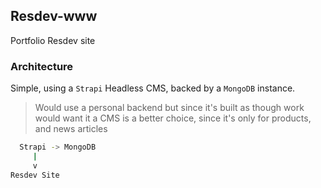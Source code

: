 ## Resdev-www

Portfolio Resdev site

### Architecture

Simple, using a `Strapi` Headless CMS, backed by a `MongoDB` instance.

> Would use a personal backend but since it's built as though work would want it
> a CMS is a better choice, since it's only for products, and news articles

```bash
  Strapi -> MongoDB
     |
     v
Resdev Site
```
